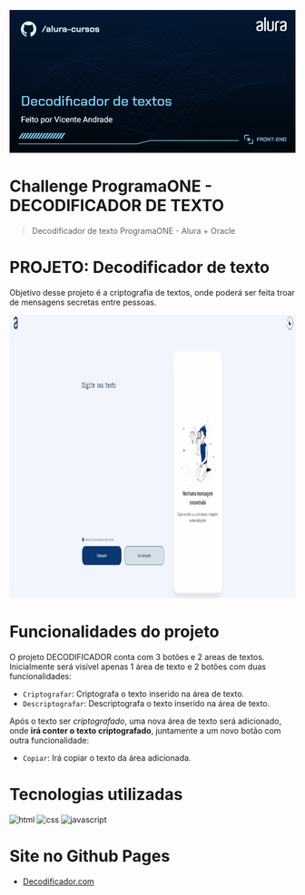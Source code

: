 ![Decodificador de textos](assets/to_readme/Front-end-Decodificador%20de%20textos.png)

# Challenge ProgramaONE - DECODIFICADOR DE TEXTO

> Decodificador de texto ProgramaONE - Alura + Oracle

# PROJETO: Decodificador de texto

Objetivo desse projeto é a criptografia de textos, onde poderá ser feita troar de mensagens secretas entre pessoas.

<p align = "center" >
    <img width="640" height="500" src="assets/to_readme/Animação.gif">
</p>

# Funcionalidades do projeto

O projeto DECODIFICADOR conta com 3 botões e 2 areas de textos. Inicialmente será visível apenas 1 área de texto e 2 botões com duas funcionalidades: 
- `Criptografar`: Criptografa o texto inserido na área de texto.
- `Descriptografar`: Descriptografa o texto inserido na área de texto.

Após o texto ser *criptografado*, uma nova área de texto será adicionado, onde **irá conter o texto criptografado**, juntamente a um novo botão com outra funcionalidade:
- `Copiar`: Irá copiar o texto da área adicionada.

# Tecnologias utilizadas

![html](https://img.shields.io/badge/HTML5-E34F26?style=for-the-badge&logo=html5&logoColor=white)
![css](https://img.shields.io/badge/CSS3-1572B6?style=for-the-badge&logo=css3&logoColor=white)
![javascript](https://img.shields.io/badge/JavaScript-F7DF1E?logo=javascript&logoColor=black&style=for-the-badge)

# Site no Github Pages

- [Decodificador.com](https://vicenteandrad-e.github.io/challenge-decodificador/)
